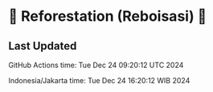 
# 🌳 Reforestation (Reboisasi) 🌲

## Last Updated

GitHub Actions time: Tue Dec 24 09:20:12 UTC 2024

Indonesia/Jakarta time: Tue Dec 24 16:20:12 WIB 2024

